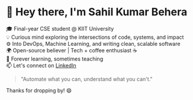 # 👋 Hey there, I'm Sahil Kumar Behera

🎓 Final-year CSE student @ KIIT University  
💡 Curious mind exploring the intersections of code, systems, and impact  
⚙️ Into DevOps, Machine Learning, and writing clean, scalable software  
🌍 Open-source believer | Tech + coffee enthusiast ☕  
🧠 Forever learning, sometimes teaching  
📫 Let's connect on [LinkedIn](https://linkedin.com/in/sahilkumarbehera14)

> "Automate what you can, understand what you can't."


Thanks for dropping by! 😄
